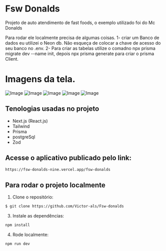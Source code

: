 # Fsw Donalds

Projeto de auto atendimento de fast foods, o exemplo utilizado foi do Mc Donalds

Para rodar ele localmente precisa de algumas coisas.
1- criar um Banco de dados eu utilizei o Neon db. Não esqueça de colocar a chave de acesso do seu banco no .env.
2- Para criar as tabelas utilize o comadno npx prisma migrate dev --name init, depois npx prisma generate para criar o prisma Client.

# Imagens da tela.
![Image](https://github.com/user-attachments/assets/06657d48-3006-4354-bf0f-063225a84ac2)
![Image](https://github.com/user-attachments/assets/b38b886a-275d-4c4d-9f67-f2175099a53c)
![Image](https://github.com/user-attachments/assets/d925bf12-b5a2-4c2b-8834-6b5aeccbda62)
![Image](https://github.com/user-attachments/assets/47a82633-07d6-4acf-b155-c3092e1945e7)
![Image](https://github.com/user-attachments/assets/3e2cddc4-a5e3-4bc9-b0e3-89c1fa00a450)


## Tenologias usadas no projeto

- Next.js (React.js)
- Tailwind
- Prisma
- postgreSql
- Zod

## Acesse o aplicativo publicado pelo link: 
```sh
https://fsw-donalds-nine.vercel.app/fsw-donalds
```

## Para rodar o projeto localmente

1. Clone o repositório:

```sh
$ git clone https://github.com/Victor-als/Fsw-donalds
```

3. Instale as dependências:

```sh
npm install
```

4. Rode localmente:

```sh
npm run dev
```




 
